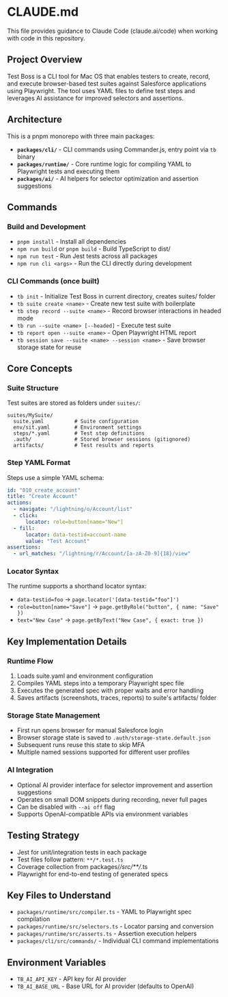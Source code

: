 # CLAUDE.md

This file provides guidance to Claude Code (claude.ai/code) when working with code in this repository.

## Project Overview

Test Boss is a CLI tool for Mac OS that enables testers to create, record, and execute browser-based test suites against Salesforce applications using Playwright. The tool uses YAML files to define test steps and leverages AI assistance for improved selectors and assertions.

## Architecture

This is a pnpm monorepo with three main packages:

- **`packages/cli/`** - CLI commands using Commander.js, entry point via `tb` binary
- **`packages/runtime/`** - Core runtime logic for compiling YAML to Playwright tests and executing them
- **`packages/ai/`** - AI helpers for selector optimization and assertion suggestions

## Commands

### Build and Development
- `pnpm install` - Install all dependencies
- `npm run build` or `pnpm build` - Build TypeScript to dist/
- `npm run test` - Run Jest tests across all packages
- `npm run cli <args>` - Run the CLI directly during development

### CLI Commands (once built)
- `tb init` - Initialize Test Boss in current directory, creates suites/ folder
- `tb suite create <name>` - Create new test suite with boilerplate
- `tb step record --suite <name>` - Record browser interactions in headed mode
- `tb run --suite <name> [--headed]` - Execute test suite
- `tb report open --suite <name>` - Open Playwright HTML report
- `tb session save --suite <name> --session <name>` - Save browser storage state for reuse

## Core Concepts

### Suite Structure
Test suites are stored as folders under `suites/`:
```
suites/MySuite/
  suite.yaml          # Suite configuration
  env/sit.yaml        # Environment settings
  steps/*.yaml        # Test step definitions
  .auth/              # Stored browser sessions (gitignored)
  artifacts/          # Test results and reports
```

### Step YAML Format
Steps use a simple YAML schema:
```yaml
id: "010_create_account"
title: "Create Account"
actions:
  - navigate: "/lightning/o/Account/list"
  - click:
      locator: role=button[name="New"]
  - fill:
      locator: data-testid=account-name
      value: "Test Account"
assertions:
  - url_matches: "/lightning/r/Account/[a-zA-Z0-9]{18}/view"
```

### Locator Syntax
The runtime supports a shorthand locator syntax:
- `data-testid=foo` → `page.locator('[data-testid="foo"]')`
- `role=button[name="Save"]` → `page.getByRole("button", { name: "Save" })`
- `text="New Case"` → `page.getByText("New Case", { exact: true })`

## Key Implementation Details

### Runtime Flow
1. Loads suite.yaml and environment configuration
2. Compiles YAML steps into a temporary Playwright spec file
3. Executes the generated spec with proper waits and error handling
4. Saves artifacts (screenshots, traces, reports) to suite's artifacts/ folder

### Storage State Management
- First run opens browser for manual Salesforce login
- Browser storage state is saved to `.auth/storage-state.default.json`
- Subsequent runs reuse this state to skip MFA
- Multiple named sessions supported for different user profiles

### AI Integration
- Optional AI provider interface for selector improvement and assertion suggestions
- Operates on small DOM snippets during recording, never full pages
- Can be disabled with `--ai off` flag
- Supports OpenAI-compatible APIs via environment variables

## Testing Strategy

- Jest for unit/integration tests in each package
- Test files follow pattern: `**/*.test.ts`
- Coverage collection from packages/*/src/**/*.ts
- Playwright for end-to-end testing of generated specs

## Key Files to Understand

- `packages/runtime/src/compiler.ts` - YAML to Playwright spec compilation
- `packages/runtime/src/selectors.ts` - Locator parsing and conversion
- `packages/runtime/src/asserts.ts` - Assertion execution helpers
- `packages/cli/src/commands/` - Individual CLI command implementations

## Environment Variables

- `TB_AI_API_KEY` - API key for AI provider
- `TB_AI_BASE_URL` - Base URL for AI provider (defaults to OpenAI)